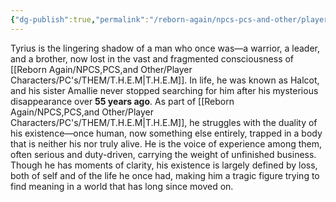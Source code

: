 ```yaml
---
{"dg-publish":true,"permalink":"/reborn-again/npcs-pcs-and-other/player-characters/pc-s/them/tyrius/"}
---
```


Tyrius is the lingering shadow of a man who once was—a warrior, a leader, and a brother, now lost in the vast and fragmented consciousness of [[Reborn Again/NPCS,PCS,and Other/Player Characters/PC's/THEM/T.H.E.M\|T.H.E.M]]. In life, he was known as Halcot, and his sister Amallie never stopped searching for him after his mysterious disappearance over **55 years ago**. As part of [[Reborn Again/NPCS,PCS,and Other/Player Characters/PC's/THEM/T.H.E.M\|T.H.E.M]], he struggles with the duality of his existence—once human, now something else entirely, trapped in a body that is neither his nor truly alive. He is the voice of experience among them, often serious and duty-driven, carrying the weight of unfinished business. Though he has moments of clarity, his existence is largely defined by loss, both of self and of the life he once had, making him a tragic figure trying to find meaning in a world that has long since moved on.
